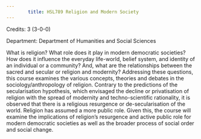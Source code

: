 ```yaml
---
        title: HSL789 Religion and Modern Society
---
```

Credits: 3 (3-0-0)

Department: Department of Humanities and Social Sciences

What is religion? What role does it play in modern democratic societies? How does it influence the everyday life-world, belief system, and identity of an individual or a community? And, what are the relationships between the sacred and secular or religion and modernity? Addressing these questions, this course examines the various concepts, theories and debates in the sociology/anthropology of religion. Contrary to the predictions of the secularisation hypothesis, which envisaged the decline or privatisation of religion with the spread of modernity and techno-scientific rationality, it is observed that there is a religious resurgence or de-secularisation of the world. Religion has assumed a more public role. Given this, the course will examine the implications of religion’s resurgence and active public role for modern democratic societies as well as the broader process of social order and social change.